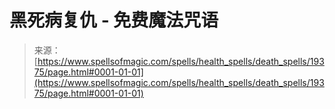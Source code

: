 <!--yml

类别：未分类

日期：2024年06月12日 19:01:19

-->

# 黑死病复仇 - 免费魔法咒语

> 来源：[https://www.spellsofmagic.com/spells/health_spells/death_spells/19375/page.html#0001-01-01](https://www.spellsofmagic.com/spells/health_spells/death_spells/19375/page.html#0001-01-01)
